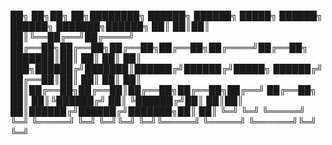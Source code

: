 <!--  __  __    __  __    ______   ______    ______    ______    ______    ______    ______    ______  -->
<!-- /\ \_\ \  /\ \/\ \  /\__  _\ /\  ___\  /\  == \  /\  __ \  /\  == \  /\  == \  /\  ___\  /\  == \ -->
<!-- \ \  __ \ \ \ \_\ \ \/_/\ \/ \ \ \__ \ \ \  __<  \ \  __ \ \ \  __<  \ \  __<  \ \  __\  \ \  __< -->
 <!-- \ \_\ \_\ \ \_____\   \ \_\  \ \_____\ \ \_\ \_\ \ \_\ \_\ \ \_____\ \ \_____\ \ \_____\ \ \_\ \_\ -->
 <!--  \/_/\/_/  \/_____/    \/_/   \/_____/  \/_/ /_/  \/_/\/_/  \/_____/  \/_____/  \/_____/  \/_/ /_/ -->

██╗ ██╗██╗ ██╗████████╗ ██████╗ ██████╗ █████╗ ██████╗ ██████╗ ███████╗██████╗
██║ ██║██║ ██║╚══██╔══╝██╔════╝ ██╔══██╗██╔══██╗██╔══██╗██╔══██╗██╔════╝██╔══██╗
███████║██║ ██║ ██║ ██║ ███╗██████╔╝███████║██████╔╝██████╔╝█████╗ ██████╔╝
██╔══██║██║ ██║ ██║ ██║ ██║██╔══██╗██╔══██║██╔══██╗██╔══██╗██╔══╝ ██╔══██╗
██║ ██║╚██████╔╝ ██║ ╚██████╔╝██║ ██║██║ ██║██████╔╝██████╔╝███████╗██║ ██║
╚═╝ ╚═╝ ╚═════╝ ╚═╝ ╚═════╝ ╚═╝ ╚═╝╚═╝ ╚═╝╚═════╝ ╚═════╝ ╚══════╝╚═╝ ╚═╝
